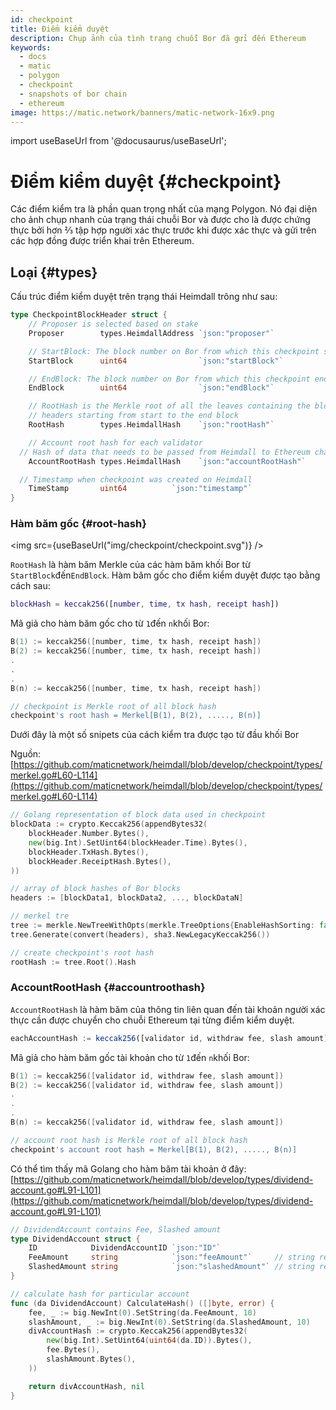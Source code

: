 ```yaml
---
id: checkpoint
title: Điểm kiểm duyệt
description: Chụp ảnh của tình trạng chuỗi Bor đã gửi đến Ethereum
keywords:
  - docs
  - matic
  - polygon
  - checkpoint
  - snapshots of bor chain
  - ethereum
image: https://matic.network/banners/matic-network-16x9.png
---
```

import useBaseUrl from '@docusaurus/useBaseUrl';

# Điểm kiểm duyệt {#checkpoint}

Các điểm kiểm tra là phần quan trọng nhất của mạng Polygon. Nó đại diện cho ảnh chụp nhanh của trạng thái chuỗi Bor và được cho là được chứng thực bởi hơn ⅔ tập hợp người xác thực trước khi được xác thực và gửi trên các hợp đồng được triển khai trên Ethereum.

## Loại {#types}

Cấu trúc điểm kiểm duyệt trên trạng thái Heimdall trông như sau:

```go
type CheckpointBlockHeader struct {
	// Proposer is selected based on stake
	Proposer        types.HeimdallAddress `json:"proposer"`

	// StartBlock: The block number on Bor from which this checkpoint starts
	StartBlock      uint64                `json:"startBlock"`

	// EndBlock: The block number on Bor from which this checkpoint ends
	EndBlock        uint64                `json:"endBlock"`

	// RootHash is the Merkle root of all the leaves containing the block
	// headers starting from start to the end block
	RootHash        types.HeimdallHash    `json:"rootHash"`

	// Account root hash for each validator
  // Hash of data that needs to be passed from Heimdall to Ethereum chain like withdraw topup etc.
	AccountRootHash types.HeimdallHash    `json:"accountRootHash"`

  // Timestamp when checkpoint was created on Heimdall
	TimeStamp       uint64          `json:"timestamp"`
}
```

### Hàm băm gốc {#root-hash}

<img src={useBaseUrl("img/checkpoint/checkpoint.svg")} />

`RootHash` là hàm băm Merkle của các hàm băm khối Bor từ `StartBlock`đến`EndBlock`. Hàm băm gốc cho điểm kiểm duyệt được tạo bằng cách sau:

```matlab
blockHash = keccak256([number, time, tx hash, receipt hash])
```

Mã giả cho hàm băm gốc cho từ `1`đến `n`khối Bor:

```go
B(1) := keccak256([number, time, tx hash, receipt hash])
B(2) := keccak256([number, time, tx hash, receipt hash])
.
.
.
B(n) := keccak256([number, time, tx hash, receipt hash])

// checkpoint is Merkle root of all block hash
checkpoint's root hash = Merkel[B(1), B(2), ....., B(n)]
```

Dưới đây là một số snipets của cách kiểm tra được tạo từ đầu khối Bor

Nguồn: [https://github.com/maticnetwork/heimdall/blob/develop/checkpoint/types/merkel.go#L60-L114](https://github.com/maticnetwork/heimdall/blob/develop/checkpoint/types/merkel.go#L60-L114)

```go
// Golang representation of block data used in checkpoint
blockData := crypto.Keccak256(appendBytes32(
	blockHeader.Number.Bytes(),
	new(big.Int).SetUint64(blockHeader.Time).Bytes(),
	blockHeader.TxHash.Bytes(),
	blockHeader.ReceiptHash.Bytes(),
))

// array of block hashes of Bor blocks
headers := [blockData1, blockData2, ..., blockDataN]

// merkel tre
tree := merkle.NewTreeWithOpts(merkle.TreeOptions{EnableHashSorting: false, DisableHashLeaves: true})
tree.Generate(convert(headers), sha3.NewLegacyKeccak256())

// create checkpoint's root hash
rootHash := tree.Root().Hash
```

### AccountRootHash {#accountroothash}

`AccountRootHash` là hàm băm của thông tin liên quan đến tài khoản người xác thực cần được chuyển cho chuỗi Ethereum tại từng điểm kiểm duyệt.

```jsx
eachAccountHash := keccak256([validator id, withdraw fee, slash amount])
```

Mã giả cho hàm băm gốc tài khoản cho từ `1`đến `n`khối Bor:

```go
B(1) := keccak256([validator id, withdraw fee, slash amount])
B(2) := keccak256([validator id, withdraw fee, slash amount])
.
.
.
B(n) := keccak256([validator id, withdraw fee, slash amount])

// account root hash is Merkle root of all block hash
checkpoint's account root hash = Merkel[B(1), B(2), ....., B(n)]
```

Có thể tìm thấy mã Golang cho hàm băm tài khoản ở đây: [https://github.com/maticnetwork/heimdall/blob/develop/types/dividend-account.go#L91-L101](https://github.com/maticnetwork/heimdall/blob/develop/types/dividend-account.go#L91-L101)

```go
// DividendAccount contains Fee, Slashed amount
type DividendAccount struct {
	ID            DividendAccountID `json:"ID"`
	FeeAmount     string            `json:"feeAmount"`     // string representation of big.Int
	SlashedAmount string            `json:"slashedAmount"` // string representation of big.Int
}

// calculate hash for particular account
func (da DividendAccount) CalculateHash() ([]byte, error) {
	fee, _ := big.NewInt(0).SetString(da.FeeAmount, 10)
	slashAmount, _ := big.NewInt(0).SetString(da.SlashedAmount, 10)
	divAccountHash := crypto.Keccak256(appendBytes32(
		new(big.Int).SetUint64(uint64(da.ID)).Bytes(),
		fee.Bytes(),
		slashAmount.Bytes(),
	))

	return divAccountHash, nil
}
```
